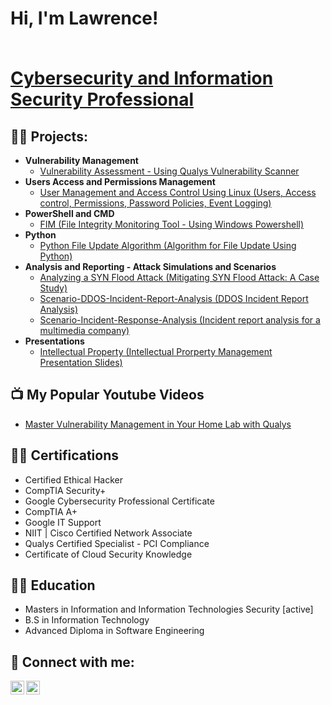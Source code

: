 <h1>Hi, I'm Lawrence! <br/><br/>
  
<a href="https://www.linkedin.com/in/obi-lawrence-a4a793a6/">Cybersecurity and Information Security Professional</a>  <!-- , <a href="https://github.com/InfosecWanderer/InfosecWanderer/">Network Administrator</a>, <a href="https://www.youtube.com/channel/UCrUYxOv2FZKdNBzG2AfnB4Q">Security Tutor</a></h1> -->

<h2>👨‍💻 Projects:</h2>

- <b>Vulnerability Management</b>
  - [Vulnerability Assessment - Using Qualys Vulnerability Scanner](https://github.com/InfosecWanderer/Vulnerability-Assessment)
- <b>Users Access and Permissions Management</b>
  - [User Management and Access Control Using Linux (Users, Access control, Permissions, Password Policies, Event Logging)](https://github.com/InfosecWanderer/User-Management-and-Access-Control-Using-Linux)</b></i>
- <b>PowerShell and CMD</b>
  - [FIM (File Integrity Monitoring Tool - Using Windows Powershell)](https://github.com/InfosecWanderer/FIM)
- <b>Python</b>
  - [Python File Update Algorithm (Algorithm for File Update Using Python)](https://github.com/InfosecWanderer/Python-File-Update-Algorithm)
- <b>Analysis and Reporting - Attack Simulations and Scenarios</b>
  - [Analyzing a SYN Flood Attack (Mitigating SYN Flood Attack: A Case Study)](https://github.com/InfosecWanderer/Analyzing-a-SYN-Flood-Attack)
  - [Scenario-DDOS-Incident-Report-Analysis (DDOS Incident Report Analysis)](https://github.com/InfosecWanderer/Scenario-DDOS-Incident-Report-Analysis)
  - [Scenario-Incident-Response-Analysis (Incident report analysis for a multimedia company)](https://github.com/InfosecWanderer/Scenario-Incident-Response-Analysis)
- <b>Presentations</b>
  - [Intellectual Property (Intellectual Prorperty Management Presentation Slides)](https://github.com/InfosecWanderer/Intellectual-Property)

<h2>📺 My Popular Youtube Videos</h2>

- [Master Vulnerability Management in Your Home Lab with Qualys ](https://www.youtube.com/watch?v=tfgaNNRI5IY&t=25s)

<h2>👨‍💻 Certifications</h2>

- Certified Ethical Hacker
- CompTIA Security+
- Google Cybersecurity Professional Certificate
- CompTIA A+
- Google IT Support
- NIIT | Cisco Certified Network Associate
- Qualys Certified Specialist - PCI Compliance
- Certificate of Cloud Security Knowledge

<h2>👨‍💻 Education</h2>

- Masters in Information and Information Technologies Security [active]
- B.S in Information Technology
- Advanced Diploma in Software Engineering

<h2> 🤳 Connect with me:</h2>

[<img align="left" alt="JoshMadakor | YouTube" width="22px" src="https://cdn.jsdelivr.net/npm/simple-icons@v3/icons/youtube.svg" />][youtube]
[<img align="left" alt="JoshMadakor | LinkedIn" width="22px" src="https://cdn.jsdelivr.net/npm/simple-icons@v3/icons/linkedin.svg" />][linkedin]

[youtube]: https://www.youtube.com/channel/UCrUYxOv2FZKdNBzG2AfnB4Q
[linkedin]: https://www.linkedin.com/in/obi-lawrence-a4a793a6/

<!--
**InfosecWanderer/InfosecWanderer** is a ✨ _special_ ✨ repository because its `README.md` (this file) appears on your GitHub profile.

Here are some ideas to get you started:

- 🔭 I’m currently working on ...
- 🌱 I’m currently learning ...
- 👯 I’m looking to collaborate on ...
- 🤔 I’m looking for help with ...
- 💬 Ask me about ...
- 📫 How to reach me: ...
- 😄 Pronouns: ...
- ⚡ Fun fact: ...
-->
